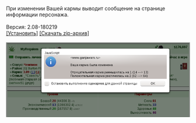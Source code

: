При изменении Вашей кармы выводит сообщение на странице информации персонажа.
<br>
<br>
Версия: 2.08-180219
<br>
[[Установить]](https://raw.githubusercontent.com/MyRequiem/comfortablePlayingInGW/master/separatedScripts/ScanKarma/scanKarma.user.js) [[Скачать zip-архив]](https://raw.githubusercontent.com/MyRequiem/comfortablePlayingInGW/master/separatedScripts/ScanKarma/scanKarma.user.js.zip)
<br>
<br>
![ScanKarma](https://raw.githubusercontent.com/MyRequiem/comfortablePlayingInGW/master/imgs/ScanKarma/screen.png)
<br>
